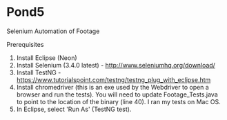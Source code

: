 # Pond5
Selenium Automation of Footage 

Prerequisites
  1) Install Eclipse (Neon)
  2) Install Selenium (3.4.0 latest) - http://www.seleniumhq.org/download/
  3) Install TestNG - https://www.tutorialspoint.com/testng/testng_plug_with_eclipse.htm
  4) Install chromedriver (this is an exe used by the Webdriver to open a browser and run the tests). You will need to update Footage_Tests.java to point to the location of the binary (line 40). I ran my tests on Mac OS. 
  5) In Eclipse, select 'Run As' (TestNG test). 
  
